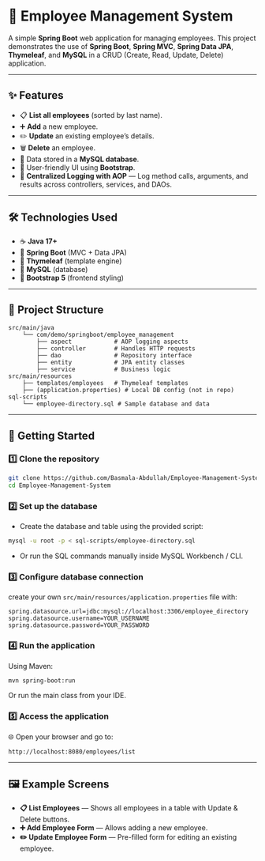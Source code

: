 # 💼 Employee Management System

A simple **Spring Boot** web application for managing employees.
This project demonstrates the use of **Spring Boot**, **Spring MVC**, **Spring Data JPA**, **Thymeleaf**, and **MySQL** in a CRUD (Create, Read, Update, Delete) application.

---

## ✨ Features

* 📋 **List all employees** (sorted by last name).
* ➕ **Add** a new employee.
* ✏️ **Update** an existing employee’s details.
* 🗑 **Delete** an employee.
* 💾 Data stored in a **MySQL database**.
* 🎨 User-friendly UI using **Bootstrap**.
* 📜 **Centralized Logging with AOP** — Log method calls, arguments, and results across controllers, services, and DAOs.

---

## 🛠 Technologies Used

* ☕ **Java 17+**
* 🚀 **Spring Boot** (MVC + Data JPA)
* 📝 **Thymeleaf** (template engine)
* 🐬 **MySQL** (database)
* 🎨 **Bootstrap 5** (frontend styling)

---

## 📂 Project Structure

```
src/main/java
    └── com/demo/springboot/employee_management
        ├── aspect            # AOP logging aspects
        ├── controller        # Handles HTTP requests
        ├── dao               # Repository interface
        ├── entity            # JPA entity classes
        ├── service           # Business logic
src/main/resources
    ├── templates/employees   # Thymeleaf templates
    ├── (application.properties) # Local DB config (not in repo)
sql-scripts
    └── employee-directory.sql # Sample database and data
```

---

## 🚀 Getting Started

### 1️⃣ Clone the repository

```bash
git clone https://github.com/Basmala-Abdullah/Employee-Management-System.git
cd Employee-Management-System
```

### 2️⃣ Set up the database

* Create the database and table using the provided script:

```bash
mysql -u root -p < sql-scripts/employee-directory.sql
```

* Or run the SQL commands manually inside MySQL Workbench / CLI.

### 3️⃣ Configure database connection

create your own `src/main/resources/application.properties` file with:

```properties
spring.datasource.url=jdbc:mysql://localhost:3306/employee_directory
spring.datasource.username=YOUR_USERNAME
spring.datasource.password=YOUR_PASSWORD
```

### 4️⃣ Run the application

Using Maven:

```bash
mvn spring-boot:run
```

Or run the main class from your IDE.

### 5️⃣ Access the application

🌐 Open your browser and go to:

```
http://localhost:8080/employees/list
```

---

## 🖼 Example Screens

* **📋 List Employees** — Shows all employees in a table with Update & Delete buttons.
* **➕ Add Employee Form** — Allows adding a new employee.
* **✏️ Update Employee Form** — Pre-filled form for editing an existing employee.
